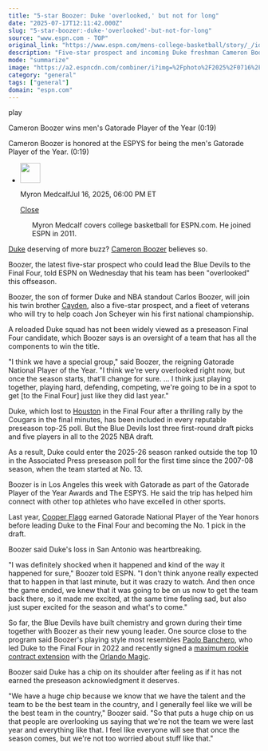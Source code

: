 ```yaml
---
title: "5-star Boozer: Duke 'overlooked,' but not for long"
date: "2025-07-17T12:11:42.000Z"
slug: "5-star-boozer:-duke-'overlooked'-but-not-for-long"
source: "www.espn.com - TOP"
original_link: "https://www.espn.com/mens-college-basketball/story/_/id/45757227/cameron-boozer-says-duke-basketball-very-overlooked-right-now-change-sure"
description: "Five-star prospect and incoming Duke freshman Cameron Boozer told ESPN on Wednesday the Blue Devils have been 'overlooked' this offseason following the departures of Cooper Flagg and other NBA talent."
mode: "summarize"
image: "https://a2.espncdn.com/combiner/i?img=%2Fphoto%2F2025%2F0716%2Fr1519968_1296x729_16%2D9.jpg"
category: "general"
tags: ["general"]
domain: "espn.com"
---
```

<div id="readability-page-1" class="page"><div data-video="watch,640,360,45759374" data-cerebro-id="68787d9b96581d0c53a6e05c" data-title="Cameron Boozer wins men's Gatorade Player of the Year" data-source="espn"><div><picture><source srcset="https://a.espncdn.com/combiner/i?img=%2Fmedia%2Fmotion%2F2025%2F0717%2Fdm_250717_booz%2Fdm_250717_booz.jpg&amp;w=943&amp;h=530&amp;cquality=80&amp;format=jpg" media="(min-width: 376px)"><source srcset="https://a.espncdn.com/combiner/i?img=%2Fmedia%2Fmotion%2F2025%2F0717%2Fdm_250717_booz%2Fdm_250717_booz.jpg&amp;w=375&amp;cquality=80, https://a.espncdn.com/combiner/i?img=%2Fmedia%2Fmotion%2F2025%2F0717%2Fdm_250717_booz%2Fdm_250717_booz.jpg&amp;w=750&amp;cquality=40&amp;format=jpg 2x" media="(max-width: 375px)"></picture><p><span data-id="45759374">play</span></p></div><figcaption><div><p><span>Cameron Boozer wins men's Gatorade Player of the Year (0:19)</span></p><p>Cameron Boozer is honored at the ESPYS for being the men's Gatorade Player of the Year. (0:19)</p></div></figcaption></div><div><div><ul><li><p><img src="https://a.espncdn.com/combiner/i?img=/i/columnists/full/medcalf_myron.png&amp;h=80&amp;w=80&amp;scale=crop" alt="" width="40" height="40"></p><p>Myron Medcalf<span>Jul 16, 2025, 06:00 PM ET</span></p><div><p><a href="#">Close</a></p><ul>Myron Medcalf covers college basketball for ESPN.com. He joined ESPN in 2011.</ul></div></li></ul></div><p><a data-clubhouse-guid="c4430c6c-5998-47d5-7c45-1cdb7ca0befc" href="https://www.espn.com/mens-college-basketball/team/_/id/150/duke-blue-devils">Duke</a> deserving of more buzz? <a href="https://www.espn.com/college-sports/basketball/recruiting/player/_/id/250590/cameron-boozer">Cameron Boozer</a> believes so.</p><p>Boozer, the latest five-star prospect who could lead the Blue Devils to the Final Four, told ESPN on Wednesday that his team has been "overlooked" this offseason.</p><p>Boozer, the son of former Duke and NBA standout Carlos Boozer, will join his twin brother <a href="https://www.espn.com/college-sports/basketball/recruiting/player/_/id/250612/cayden-boozer">Cayden</a>, also a five-star prospect, and a fleet of veterans who will try to help coach Jon Scheyer win his first national championship.</p><p>A reloaded Duke squad has not been widely viewed as a preseason Final Four candidate, which Boozer says is an oversight of a team that has all the components to win the title.</p><p>"I think we have a special group," said Boozer, the reigning Gatorade National Player of the Year. "I think we're very overlooked right now, but once the season starts, that'll change for sure. ... I think just playing together, playing hard, defending, competing, we're going to be in a spot to get [to the Final Four] just like they did last year."</p><p>Duke, which lost to <a data-clubhouse-guid="54bdd306-18e1-1f5b-179e-07fed4ac64bd" href="https://www.espn.com/mens-college-basketball/team/_/id/248/houston-cougars">Houston</a> in the Final Four after a thrilling rally by the Cougars in the final minutes, has been included in every reputable preseason top-25 poll. But the Blue Devils lost three first-round draft picks and five players in all to the 2025 NBA draft.</p><p>As a result, Duke could enter the 2025-26 season ranked outside the top 10 in the Associated Press preseason poll for the first time since the 2007-08 season, when the team started at No. 13.</p><p>Boozer is in Los Angeles this week with Gatorade as part of the Gatorade Player of the Year Awards and The ESPYS. He said the trip has helped him connect with other top athletes who have excelled in other sports.</p><p>Last year, <a data-player-guid="6cf6ea11-b3e4-35fd-bb91-f9f6caf6e2c8" href="https://www.espn.com/nba/player/_/id/5041939/cooper-flagg">Cooper Flagg</a> earned Gatorade National Player of the Year honors before leading Duke to the Final Four and becoming the No. 1 pick in the draft.</p><p>Boozer said Duke's loss in San Antonio was heartbreaking.</p><p>"I was definitely shocked when it happened and kind of the way it happened for sure," Boozer told ESPN. "I don't think anyone really expected that to happen in that last minute, but it was crazy to watch. And then once the game ended, we knew that it was going to be on us now to get the team back there, so it made me excited, at the same time feeling sad, but also just super excited for the season and what's to come."</p><p>So far, the Blue Devils have built chemistry and grown during their time together with Boozer as their new young leader. One source close to the program said Boozer's playing style most resembles <a data-player-guid="b121848a-30d3-3fad-b6ab-74bf04005533" href="https://www.espn.com/nba/player/_/id/4432573/paolo-banchero">Paolo Banchero</a>, who led Duke to the Final Four in 2022 and recently signed a <a href="https://www.espn.com/nba/story/_/id/45690598/paolo-banchero-magic-agree-five-year-rookie-max-extension" target="_blank">maximum rookie contract extension</a> with the <a data-clubhouse-guid="74c23102-8c27-c8e6-ec1b-8a8fd4d42554" href="https://www.espn.com/nba/team/_/name/orl/orlando-magic">Orlando Magic</a>.</p><p>Boozer said Duke has a chip on its shoulder after feeling as if it has not earned the preseason acknowledgment it deserves.</p><p>"We have a huge chip because we know that we have the talent and the team to be the best team in the country, and I generally feel like we will be the best team in the country," Boozer said. "So that puts a huge chip on us that people are overlooking us saying that we're not the team we were last year and everything like that. I feel like everyone will see that once the season comes, but we're not too worried about stuff like that."</p>
</div></div>